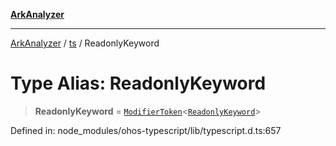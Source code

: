 [**ArkAnalyzer**](../../../../README.md)

***

[ArkAnalyzer](../../../../globals.md) / [ts](../README.md) / ReadonlyKeyword

# Type Alias: ReadonlyKeyword

> **ReadonlyKeyword** = [`ModifierToken`](../interfaces/ModifierToken.md)\<[`ReadonlyKeyword`](../enumerations/SyntaxKind.md#readonlykeyword)\>

Defined in: node\_modules/ohos-typescript/lib/typescript.d.ts:657
